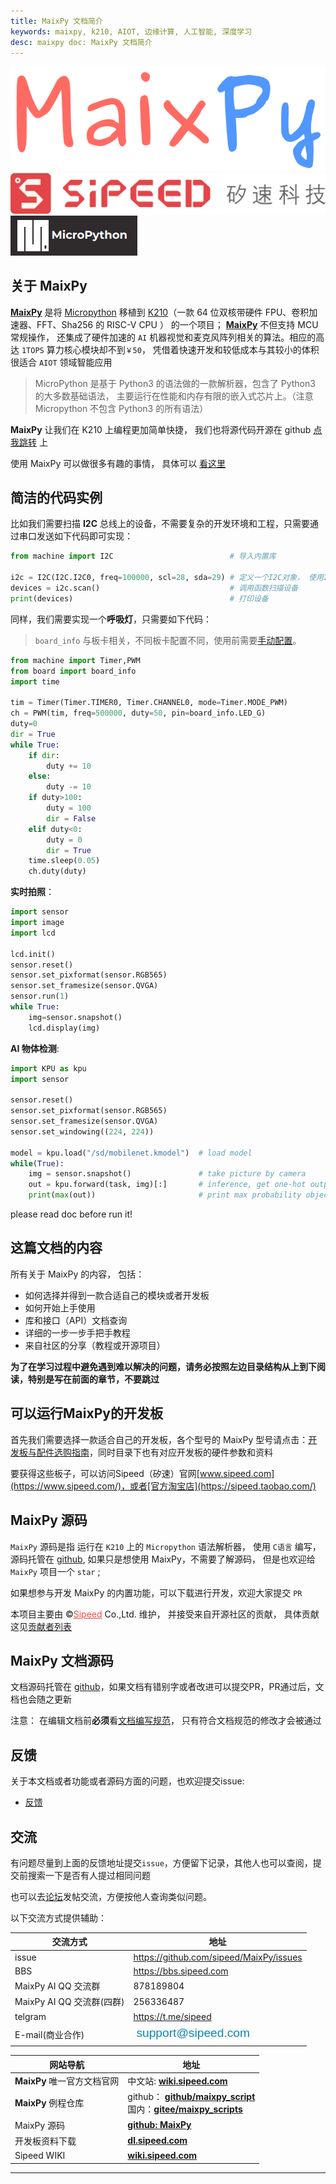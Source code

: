 ```yaml
---
title: MaixPy 文档简介
keywords: maixpy, k210, AIOT, 边缘计算, 人工智能, 深度学习
desc: maixpy doc: MaixPy 文档简介
---
```


<div class="title_pic">
    <div class="logo_maixpy">
    <img src="../assets/maixpy/maixpy.png" alt="maixpy ​​logo">
    </div>
    <span class="logo_sipeed">
    <img src="../assets/sipeed/sipeed_logo_4.svg" alt="sipeed logo">
    </span>
    <span class="logo_mpy">
    <img src="../assets/maixpy/micropython.png" alt="micropython logo">
    </span>
    <br/>
</div>

## 关于 MaixPy

[**MaixPy**](https://maixpy.sipeed.com/zh/maixpy) 是将 [Micropython](http://micropython.org/) 移植到 [K210](https://canaan-creative.com/product/kendryteai)（一款 64 位双核带硬件 FPU、卷积加速器、FFT、Sha256 的 RISC-V CPU ） 的一个项目； [**MaixPy**](https://maixpy.sipeed.com/zh/maixpy) 不但支持 MCU 常规操作， 还集成了硬件加速的 `AI` 机器视觉和麦克风阵列相关的算法。相应的高达 `1TOPS` 算力核心模块却不到`￥50`， 凭借着快速开发和较低成本与其较小的体积很适合 `AIOT` 领域智能应用

> MicroPython 是基于 Python3 的语法做的一款解析器，包含了 Python3 的大多数基础语法， 主要运行在性能和内存有限的嵌入式芯片上。（注意 Micropython 不包含 Python3 的所有语法）

**MaixPy** 让我们在 K210 上编程更加简单快捷， 我们也将源代码开源在 github [点我跳转](https://github.com/sipeed/MaixPy) 上

使用 MaixPy 可以做很多有趣的事情， 具体可以 [看这里](./what_maix_do.md)

## 简洁的代码实例

比如我们需要扫描 **I2C** 总线上的设备，不需要复杂的开发环境和工程，只需要通过串口发送如下代码即可实现：

```python
from machine import I2C                          # 导入内置库

i2c = I2C(I2C.I2C0, freq=100000, scl=28, sda=29) # 定义一个I2C对象， 使用I2C0, 频率100kHz，SCL引脚是IO28, SDA 引脚是IO29
devices = i2c.scan()                             # 调用函数扫描设备
print(devices)                                   # 打印设备
```

同样，我们需要实现一个**呼吸灯**，只需要如下代码：

> `board_info` 与板卡相关，不同板卡配置不同，使用前需要[手动配置](./api_reference/builtin_py/board_info.md)。

```python
from machine import Timer,PWM
from board import board_info
import time

tim = Timer(Timer.TIMER0, Timer.CHANNEL0, mode=Timer.MODE_PWM)
ch = PWM(tim, freq=500000, duty=50, pin=board_info.LED_G)
duty=0
dir = True
while True:
    if dir:
        duty += 10
    else:
        duty -= 10
    if duty>100:
        duty = 100
        dir = False
    elif duty<0:
        duty = 0
        dir = True
    time.sleep(0.05)
    ch.duty(duty)
```

**实时拍照**：

```python
import sensor
import image
import lcd

lcd.init()
sensor.reset()
sensor.set_pixformat(sensor.RGB565)
sensor.set_framesize(sensor.QVGA)
sensor.run(1)
while True:
    img=sensor.snapshot()
    lcd.display(img)
```

**AI 物体检测**:

```python
import KPU as kpu
import sensor

sensor.reset()
sensor.set_pixformat(sensor.RGB565)
sensor.set_framesize(sensor.QVGA)
sensor.set_windowing((224, 224))

model = kpu.load("/sd/mobilenet.kmodel")  # load model
while(True):
    img = sensor.snapshot()               # take picture by camera
    out = kpu.forward(task, img)[:]       # inference, get one-hot output
    print(max(out))                       # print max probability object ID
```
please read doc before run it!

## 这篇文档的内容

所有关于 MaixPy 的内容， 包括：
* 如何选择并得到一款合适自己的模块或者开发板
* 如何开始上手使用
* 库和接口（API）文档查询
* 详细的一步一步手把手教程
* 来自社区的分享（教程或开源项目）

**为了在学习过程中避免遇到难以解决的问题，请务必按照左边目录结构从上到下阅读，特别是写在前面的章节，不要跳过**


## 可以运行MaixPy的开发板

首先我们需要选择一款适合自己的开发板，各个型号的 MaixPy 型号请点击：[开发板与配件选购指南](./develop_kit_board/get_hardware.md)，同时目录下也有对应开发板的硬件参数和资料

要获得这些板子，可以访问Sipeed（矽速）官网[www.sipeed.com](https://www.sipeed.com/)，或者[官方淘宝店](https://sipeed.taobao.com/)

## MaixPy 源码

`MaixPy` 源码是指 运行在 `K210` 上的 `Micropython` 语法解析器， 使用 `C语言` 编写， 源码托管在 [github](https://github.com/sipeed/MaixPy), 如果只是想使用 MaixPy，不需要了解源码， 但是也欢迎给 `MaixPy` 项目一个 `star` ;

如果想参与开发 MaixPy 的内置功能，可以下载进行开发，欢迎大家提交 `PR`


本项目主要由 &copy;<a href="https://www.sipeed.com" style="color: #f14c42">Sipeed</a> Co.,Ltd. 维护， 并接受来自开源社区的贡献， 具体贡献这见[贡献者列表](https://github.com/sipeed/MaixPy/graphs/contributors)

## MaixPy 文档源码


文档源码托管在 [github](https://github.com/sipeed/MaixPy_DOC)，如果文档有错别字或者改进可以提交PR，PR通过后，文档也会随之更新

注意： 在编辑文档前**必须**看[文档编写规范](./contribute/doc_convention.md)， 只有符合文档规范的修改才会被通过



## 反馈

关于本文档或者功能或者源码方面的问题，也欢迎提交issue:

* [反馈](https://github.com/sipeed/MaixPy/issues)


## 交流

有问题尽量到上面的反馈地址提交`issue`，方便留下记录，其他人也可以查阅，提交前搜索一下是否有人提过相同问题

也可以去[论坛](bbs.sipeed.com)发帖交流，方便按他人查询类似问题。

以下交流方式提供辅助：

<table role="table">
    <thead>
        <tr>
            <th>交流方式</th>
            <th>地址</th>
        </tr>
    </thead>
    <tbody>
        <tr>
            <td>issue</td>
            <td><a href="https://github.com/sipeed/MaixPy/issues">https://github.com/sipeed/MaixPy/issues</a></td>
        </tr>
        <tr>
            <td>BBS</td>
            <td><a href="https://bbs.sipeed.com" rel="nofollow">https://bbs.sipeed.com</a></td>
        </tr>
        <tr>
            <td>MaixPy AI QQ 交流群</td>
            <td>878189804</td>
        </tr>
        <tr>
            <td>MaixPy AI QQ 交流群(四群)</td>
            <td>256336487</td>
        </tr>
        <tr>
            <td>telgram</td>
            <td><a href="https://t.me/sipeed" rel="nofollow">https://t.me/sipeed</a></td>
        </tr>
        <tr>
            <td>E-mail(商业合作)</td>
            <td><a target="_blank" rel="noopener noreferrer" href="./../assets/sipeed/support_email.jpg"><img src="./../assets/sipeed/support_email.jpg" alt="email" style="max-width:100%;"></a></td>
        </tr>
    </tbody>
</table>

<table role="table" class="center_table">
    <thead>
        <tr>
            <th>网站导航</th>
            <th>地址</th>
        </tr>
    </thead>
    <tbody>
        <tr>
            <td><strong>MaixPy</strong> 唯一官方文档官网</td>
            <td><span class="limit_width">中文站: </span><span class=""><a href="https://wiki.sipeed.com/soft/maixpy/zh/" rel="nofollow"><strong>wiki.sipeed.com</strong></a></span></td>
        </tr>
        <tr>
            <td><strong>MaixPy</strong> 例程仓库</td>
            <td><span class="limit_width">github：</span> <span class=""><a href="https://github.com/sipeed/MaixPy_scripts"><strong>github/maixpy_script</strong></a></span> <br><span class="limit_width">国内：</span><span class=""><a href="https://gitee.com/Sipeed/maixpy_scripts" rel="nofollow"><strong>gitee/maixpy_scripts</strong></a></span></td>
        </tr>
        <tr>
            <td>MaixPy 源码</td>
            <td><span class="limit_width"></span><span class=""><a href="https://github.com/sipeed/MaixPy"><strong>github: MaixPy</strong></a></span></td>
        </tr>
        <tr>
            <td>开发板资料下载</td>
            <td><span class="limit_width"></span><span class=""><a href="http://dl.sipeed.com/MAIX/HDK" rel="nofollow"><strong>dl.sipeed.com</strong></a></span></td>
        </tr>
        <tr>
            <td>Sipeed WIKI</td>
            <td><span class="limit_width"></span><span class=""><a href="https://wiki.sipeed.com" rel="nofollow"><strong>wiki.sipeed.com</strong></a></span></td>
        </tr>
    </tbody>
</table>

------------

